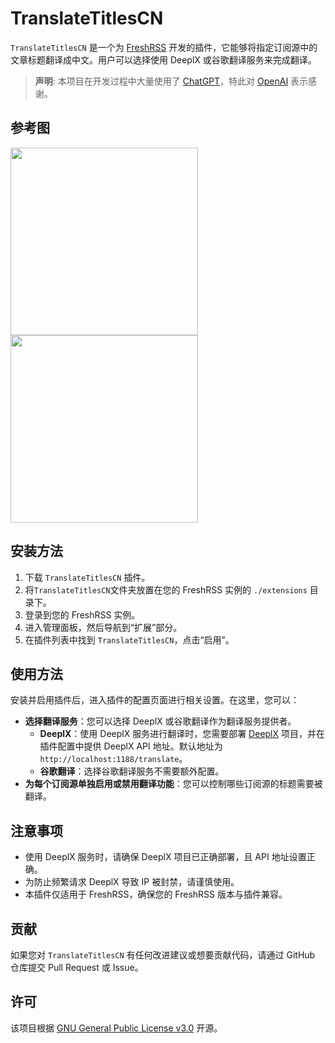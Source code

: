 # TranslateTitlesCN

`TranslateTitlesCN` 是一个为 [FreshRSS](https://github.com/FreshRSS/FreshRSS) 开发的插件，它能够将指定订阅源中的文章标题翻译成中文。用户可以选择使用 DeeplX 或谷歌翻译服务来完成翻译。

> **声明**: 本项目在开发过程中大量使用了 [ChatGPT](https://chat.openai.com/)，特此对 [OpenAI](https://openai.com) 表示感谢。

## 参考图

<img src="https://github.com/jacob2826/FreshRSS-TranslateTitlesCN/blob/main/screenshot-20231219-142233.png" width="300px"/>

<img src="https://github.com/jacob2826/FreshRSS-TranslateTitlesCN/blob/main/screenshot-20231219-142310.png" width="300px"/>

## 安装方法

1. 下载 `TranslateTitlesCN` 插件。
2. 将`TranslateTitlesCN`文件夹放置在您的 FreshRSS 实例的 `./extensions` 目录下。
3. 登录到您的 FreshRSS 实例。
4. 进入管理面板，然后导航到“扩展”部分。
5. 在插件列表中找到 `TranslateTitlesCN`，点击“启用”。

## 使用方法

安装并启用插件后，进入插件的配置页面进行相关设置。在这里，您可以：

- **选择翻译服务**：您可以选择 DeeplX 或谷歌翻译作为翻译服务提供者。
  - **DeeplX**：使用 DeeplX 服务进行翻译时，您需要部署 [DeeplX](https://github.com/OwO-Network/DeepLX/) 项目，并在插件配置中提供 DeeplX API 地址。默认地址为 `http://localhost:1188/translate`。
  - **谷歌翻译**：选择谷歌翻译服务不需要额外配置。
- **为每个订阅源单独启用或禁用翻译功能**：您可以控制哪些订阅源的标题需要被翻译。

## 注意事项

- 使用 DeeplX 服务时，请确保 DeeplX 项目已正确部署，且 API 地址设置正确。
- 为防止频繁请求 DeeplX 导致 IP 被封禁，请谨慎使用。
- 本插件仅适用于 FreshRSS，确保您的 FreshRSS 版本与插件兼容。

## 贡献

如果您对 `TranslateTitlesCN` 有任何改进建议或想要贡献代码，请通过 GitHub 仓库提交 Pull Request 或 Issue。

## 许可

该项目根据 [GNU General Public License v3.0](https://www.gnu.org/licenses/gpl-3.0.en.html) 开源。
